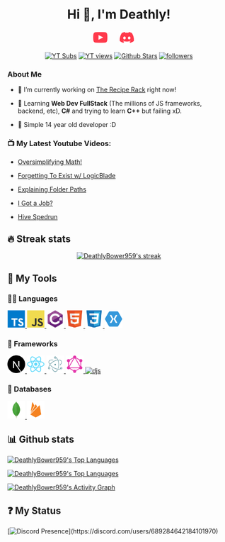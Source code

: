 <h1 align="center">Hi 👋, I'm Deathly!</h1>

<!-- Social icons section -->
<p align="center">
  <a href="https://www.youtube.com/c/DeathlyBower959"><img width="32px" alt="Youtube" title="Youtube" src="https://raw.githubusercontent.com/DeathlyBower959/DeathlyBower959/master/images/Youtube.png"/></a>
  &#8287;&#8287;&#8287;&#8287;&#8287;
  <a href="https://discord.gg/pfZATvy3Fs" alt="Deathly's Lounge"><img width="32px" src="https://raw.githubusercontent.com/DeathlyBower959/DeathlyBower959/master/images/Discord.png"/></a>
  &#8287;&#8287;&#8287;&#8287;&#8287;
</p>

<p align="center">
  <a href="https://www.youtube.com/c/DeathlyBower959?sub_confirmation=1">
    <img alt="YT Subs" title="Subscribe!" src="https://custom-icon-badges.herokuapp.com/youtube/channel/subscribers/UCa9Hutl7H3q8z6EvBz6O1sQ?color=%23E05D44&label=SUBSCRIBERS&logo=video&logoColor=white&style=for-the-badge&labelColor=CE4630"/></a> 
  <a href="https://www.youtube.com/c/DeathlyBower959">
    <img alt="YT views" title="YouTube views" src="https://custom-icon-badges.herokuapp.com/youtube/channel/views/UCa9Hutl7H3q8z6EvBz6O1sQ?color=%23E1AD0E&logo=video&logoColor=white&style=for-the-badge&labelColor=C79600"/></a> 
  <a href="https://github.com/DeathlyBower959?tab=repositories&sort=stargazers">
    <img alt="Github Stars" title="Total stars on GitHub" src="https://custom-icon-badges.herokuapp.com/badge/dynamic/json?logo=star&color=55960c&labelColor=488207&label=Stars&style=for-the-badge&query=%24.stars&url=https://api.github-star-counter.workers.dev/user/DeathlyBower959"/></a>
  <a href="https://github.com/DeathlyBower959?tab=followers">
    <img alt="followers" title="Follow me on Github" src="https://custom-icon-badges.herokuapp.com/github/followers/DeathlyBower959?color=236ad3&labelColor=1155ba&style=for-the-badge&logo=person-add&label=Follow&logoColor=white"/></a>
</p>

### About Me
- 👷 I’m currently working on [The Recipe Rack](http://thereciperack.ml) right now!

- 🌱 Learning **Web Dev FullStack** (The millions of JS frameworks, backend, etc), **C#** and trying to learn **C++** but failing xD.

- 🎂 Simple 14 year old developer :D

### 📺 My Latest Youtube Videos:
<!-- YOUTUBE:START -->
- [Oversimplifying Math!](https://www.youtube.com/watch?v=g6AxuLCw7II) 

- [Forgetting To Exist w/ LogicBlade](https://www.youtube.com/watch?v=KHg_ZMCn7Uw) 

- [Explaining Folder Paths](https://www.youtube.com/watch?v=qgOlR8RuEKY) 

- [I Got a Job?](https://www.youtube.com/watch?v=5EAGRUGYt84) 

- [Hive Spedrun](https://www.youtube.com/watch?v=va_1_ZK76LA) 
<!-- YOUTUBE:END -->

## 🔥 Streak stats

<!-- GitHub Readme Streak Stats - https://github.com/DenverCoder1/github-readme-streak-stats -->
<p align="center">
  <a href="https://github.com/DenverCoder1/github-readme-streak-stats">
    <img title="🔥 Get streak stats for your profile at git.io/streak-stats" alt="DeathlyBower959's streak" src="http://github-readme-streak-stats.herokuapp.com?user=DeathlyBower959&hide_border=true&date_format=M%20j%5B%2C%20Y%5D&background=141414&stroke=282828&fire=BE4019&currStreakLabel=DD7A2D&sideNums=CC3939&currStreakNum=DDBC34&sideLabels=DD7A2D&dates=636363&ring=BE4019"/>
  </a>
</p>


## 🔨 My Tools

### 👨‍💻 Languages
<p align="left"> 
  <a href="https://www.typescriptlang.org/" target="_blank"> 
    <img src="https://raw.githubusercontent.com/devicons/devicon/master/icons/typescript/typescript-original.svg" alt="TypeScript" width="40" height="40"/> </a>
  <a href="https://developer.mozilla.org/en-US/docs/Web/JavaScript" target="_blank"> 
    <img src="https://raw.githubusercontent.com/devicons/devicon/master/icons/javascript/javascript-original.svg" alt="JavaScript" width="40" height="40"/> </a>
  <a href="https://www.w3schools.com/cs/" target="_blank"> 
    <img src="https://raw.githubusercontent.com/devicons/devicon/master/icons/csharp/csharp-original.svg" alt="CSharp" width="40" height="40"/> </a>
  <a href="https://www.w3schools.com/html/" target="_blank"> 
    <img src="https://raw.githubusercontent.com/devicons/devicon/master/icons/html5/html5-original.svg" alt="HTML5" width="40" height="40"/> </a>
  <a href="https://www.w3schools.com/css/" target="_blank"> 
    <img src="https://raw.githubusercontent.com/devicons/devicon/master/icons/css3/css3-original.svg" alt="CSS3" width="40" height="40"/> </a> 
  <a href="https://docs.microsoft.com/en-us/visualstudio/xaml-tools/xaml-overview" target="_blank"> 
    <img src="https://raw.githubusercontent.com/devicons/devicon/master/icons/xamarin/xamarin-original.svg" alt="XAML" width="40" height="40"/> </a>
</p>

### 🧰 Frameworks

<p align="left"> 
  <a href="https://nextjs.org" target="_blank"> 
    <img src="https://raw.githubusercontent.com/devicons/devicon/master/icons/nextjs/nextjs-original.svg" alt="NextJS" width="40" height="40"/> </a>
  <a href="https://reactjs.org/" target="_blank"> 
    <img src="https://raw.githubusercontent.com/devicons/devicon/master/icons/react/react-original.svg" alt="React" width="40" height="40"/> </a>
  <a href="https://electronjs.org" target="_blank"> 
    <img src="https://raw.githubusercontent.com/devicons/devicon/master/icons/electron/electron-original.svg" alt="Electron" width="40" height="40"/> </a>
  <a href="https://graphql.org/" target="_blank"> 
    <img src="https://raw.githubusercontent.com/devicons/devicon/master/icons/graphql/graphql-plain.svg" alt="GraphQl" width="40" height="40"/> </a>
  <a href="https://discord.js.org" target="_blank"> 
    <img src="https://avatars.githubusercontent.com/u/26492485" alt="djs" width="40" height="40"/> </a>
</p>

### 📝 Databases
<p align="left"> 
  <a href="https://www.mongodb.com/" target="_blank"> 
    <img src="https://raw.githubusercontent.com/devicons/devicon/master/icons/mongodb/mongodb-original.svg" alt="MongoDB" width="40" height="40"/> </a>
  <a href="https://firebase.google.com" target="_blank"> 
    <img src="https://raw.githubusercontent.com/devicons/devicon/master/icons/firebase/firebase-plain.svg" alt="Firebase" width="40" height="40"/> </a>
</p>

## 📊 Github stats

<!-- https://github.com/anuraghazra/github-readme-stats -->

<a href="https://github.com/DeathlyBower959"><img alt="DeathlyBower959's Top Languages" src="https://github-readme-stats.vercel.app/api/top-langs/?username=DeathlyBower959&hide_border=true&title_color=FFFFFF&icon_color=CC3939&text_color=C0C0C0&bg_color=141414"/></a> 

<a href="https://github.com/DeathlyBower959"><img alt="DeathlyBower959's Top Languages" src="https://github-readme-stats.vercel.app/api?username=DeathlyBower959&hide_border=true&show_icons=true&custom_title=Deathly%27s%20Stats&title_color=FFFFFF&icon_color=CC3939&text_color=C0C0C0&bg_color=141414"/></a>

<!--Github Repos-->
<!-- [![Readme Card](https://github-readme-stats.vercel.app/api/pin/?username=Ventile-Client&repo=Download&hide_border=true&show_owner=true&title_color=FFFFFF&icon_color=CC3939&text_color=C0C0C0&bg_color=141414)](https://github.com/Ventile-Client/Download)
-->

<!-- https://github.com/ashutosh00710/github-readme-activity-graph -->
<a href="https://github.com/ashutosh00710/github-readme-activity-graph"><img alt="DeathlyBower959's Activity Graph" src="https://github-readme-activity-graph.cyclic.app/graph?username=DeathlyBower959&bg_color=141414&color=CC3939&line=CC3939&point=C0C0C0" /></a>

## ❓ My Status
[![Discord Presence](https://lanyard-profile-readme.vercel.app/api/689284642184101970?theme=dark&bg=141414&hideDiscrim=true&hideBadges=true&borderRadius=5px&idleMessage=Probably%20coding%20lol...)](https://discord.com/users/689284642184101970)
